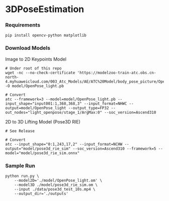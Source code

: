 # 3DPoseEstimation


### Requirements 
```
pip install opencv-python matplotlib
```

### Download Models
Image to 2D Keypoints Model
```
# Under root of this repo
wget -nc --no-check-certificate 'https://modelzoo-train-atc.obs.cn-north-4.myhuaweicloud.com/003_Atc_Models/AE/ATC%20Model/body_pose_picture/OpenPose_light.pb' -O model/OpenPose_light.pb

# Convert
atc --framework=3 --model=model/OpenPose_light.pb --input_shape="input001:1,368,368,3" --input_format=NHWC --output=model/OpenPose_light --output_type=FP32 --out_nodes="light_openpose/stage_1/ArgMax:0" --soc_version=Ascend310

```

2D to 3D Lifting Model (Pose3D RIE)
``` 
# See Release

# Convert
atc --input_shape="0:1,243,17,2" --input_format=NCHW --output="model/pose3d_rie_sim" --soc_version=Ascend310 --framework=5 --model="model/pose3d_rie_sim.onnx"
```

### Sample Run
```
python run.py \
    --model2D='./model/OpenPose_light.om' \
    --model3D ./model/pose3d_rie_sim.om \
    --input ./data/pose3d_test_10s.mp4 \
    --output_dir='./outputs'
```

